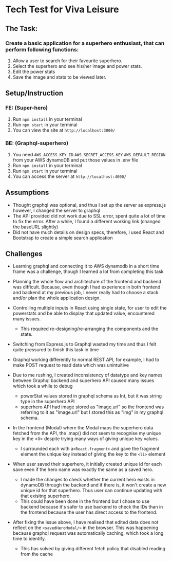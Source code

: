 # Tech Test for Viva Leisure

## The Task:

### Create a basic application for a superhero enthusiast, that can perform following functions:

1. Allow a user to search for their favourite superhero.
2. Select the superhero and see his/her image and power stats.
3. Edit the power stats
4. Save the image and stats to be viewed later.

## Setup/Instruction

### **FE: (Super-hero)**

1. Run `npm install` in your terminal
2. Run `npm start` in your terminal
3. You can view the site at `http://localhost:3000/`

### **BE: (Graphql-superhero)**

1. You need `AWS_ACCESS_KEY_ID` `AWS_SECRET_ACCESS_KEY` `AWS_DEFAULT_REGION` from your AWS dynamoDB and put those values in .env file
2. Run `npm install` in your terminal
3. Run `npm start` in your terminal
4. You can access the server at `http://localhost:4000/`

## Assumptions

- Thought graphql was optional, and thus I set up the server as express.js however, I changed the server to graphql
- The API provided did not work due to SSL error, spent quite a lot of time to fix the error. After a while, I found a different working link (changed the baseURL slightly)
- Did not have much details on design specs, therefore, I used React and Bootstrap to create a simple search application

## Challenges

- Learning graphql and connecting it to AWS dynamodb in a short time frame was a challenge, though I learned a lot from completing this task
- Planning the whole flow and architecture of the frontend and backend was difficult. Because, even though I had experience in both frontend and backend at my previous job, I never really had to choose a stack and/or plan the whole application design.
- Controlling multiple inputs in React using single state, for user to edit the powerstats and be able to display that updated value, encountered many issues. 
  - This required re-designing/re-arranging the components and the state.
- Switching from Express.js to Graphql wasted my time and thus I felt quite pressured to finish this task in time
- Graphql working differently to normal REST API, for example, I had to make POST request to read data which was unintuitive
- Due to me rushing, I created inconsistency of datatype and key names between Graphql backend and superhero API caused many issues which took a while to debug
  - powerStat values stored in graphql schema as Int, but it was string type in the superhero API
  - superhero API had image stored as "image.url" so the frontend was referring to it as "image.url" but I stored this as "img" in my graphql schema.
- In the frontend (Modal) where the Modal maps the superhero data fetched from the API, the .map() did not seem to recognise my unique key in the \<li\> despite trying many ways of giving unique key values. 
  - I surrounded each with a```<React.fragment>``` and gave the fragment element the unique key instead of giving the key to the ```<li>``` element

- When user saved their superhero, it initially created unique id for each save even if the hero name was exactly the same as a saved hero. 
   - I made the changes to check whether the current hero exists in dynamoDB through the backend and if there is, it won't create a new unique id for that superhero. Thus user can continue updating with that exisitng superhero. 
   - This could have been done in the frontend but I chose to use backend because it's safer to use backend to check the IDs than in the frontend because the user has direct access to the frontend. 
- After fixing the issue above, I have realised that edited data does not reflect on the ```<savedHeroModal/>``` in the browser. This was happening because graphql request was automatically caching, which took a long time to identify. 
   - This has solved by giving different fetch policy that disabled reading from the  cache

